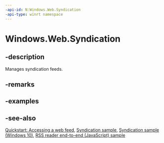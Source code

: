 ```yaml
---
-api-id: N:Windows.Web.Syndication
-api-type: winrt namespace
---
```


# Windows.Web.Syndication

## -description

Manages syndication feeds.

## -remarks

## -examples

## -see-also

[Quickstart: Accessing a web feed](/previous-versions/windows/apps/hh700374(v=win.10)), [Syndication sample](https://github.com/microsoftarchive/msdn-code-gallery-microsoft/tree/master/Official%20Windows%20Platform%20Sample/Windows%208.1%20Store%20app%20samples/99866-Windows%208.1%20Store%20app%20samples/Syndication%20sample), [Syndication sample (Windows 10)](https://github.com/Microsoft/Windows-universal-samples/tree/master/Samples/Syndication), [RSS reader end-to-end (JavaScript) sample](https://github.com/microsoft/Windows-universal-samples/tree/main/archived/FeedReader)
